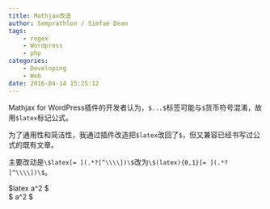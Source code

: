 ```yaml
---
title: Mathjax改造
author: Semprathlon / Simfae Dean
tags:
	- regex
	- Wordpress
	- php
categories:
	- Developing
	- Web
date: 2016-04-14 15:25:12
---
```

Mathjax for WordPress插件的开发者认为，`$...$`标签可能与`$`货币符号混淆，故用`$latex`标记公式。   

为了通用性和简洁性，我通过插件改造把`$latex`改回了`$`，但又兼容已经书写过公式的既有文章。

主要改动是`\$latex[= ](.*?[^\\\\])\$`改为`\$(latex){0,1}[= ](.*?[^\\\\])\$`。

$latex a^2 $  
$ a^2 $